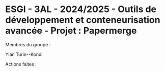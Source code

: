 # ESGI - 3AL - 2024/2025 - Outils de développement et conteneurisation avancée - Projet : Papermerge


Membres du groupe :

Ylan Turin--Kondi


Actions faites : 